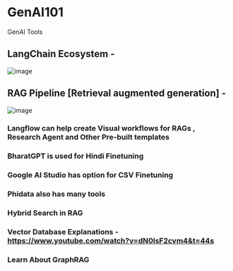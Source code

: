 # GenAI101
GenAI Tools
## LangChain Ecosystem - 
![image](https://github.com/user-attachments/assets/eb0e1bd4-2616-466a-8ac0-db20a5a3f90b)

## RAG Pipeline [Retrieval augmented generation] - 
![image](https://github.com/user-attachments/assets/45b0e3a2-6269-4f6b-a8e9-c3f26679fedc)

### Langflow can help create Visual workflows for RAGs , Research Agent and Other Pre-built templates
### BharatGPT is used for Hindi Finetuning
### Google AI Studio has option for CSV Finetuning
### Phidata also has many tools 
### Hybrid Search in RAG
### Vector Database Explanations - https://www.youtube.com/watch?v=dN0lsF2cvm4&t=44s
### Learn About GraphRAG 
